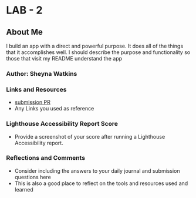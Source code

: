 # LAB - 2

## About Me

I build an app with a direct and powerful purpose. It does all of the things that it accomplishes well. I should describe the purpose and functionality so those that visit my README understand the app

### Author: Sheyna Watkins

### Links and Resources

* [submission PR](http://xyz.com)
* Any Links you used as reference

### Lighthouse Accessibility Report Score

* Provide a screenshot of your score after running a Lighthouse Accessibility report.

### Reflections and Comments

* Consider including the answers to your daily journal and submission questions here
* This is also a good place to reflect on the tools and resources used and learned
